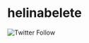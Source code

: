 # helinabelete
![Twitter Follow](https://img.shields.io/twitter/follow/https://twitter.com/ni1na5?style=social)
